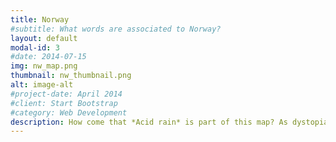 ```yaml
---
title: Norway
#subtitle: What words are associated to Norway?
layout: default
modal-id: 3
#date: 2014-07-15
img: nw_map.png
thumbnail: nw_thumbnail.png
alt: image-alt
#project-date: April 2014
#client: Start Bootstrap
#category: Web Development
description: How come that *Acid rain* is part of this map? As dystopian as it sounds, acid rain is a concrete phenomenon that occurs when rain has a pH slightly lower than usual, and it has harmful effects on soils and waters. In the 1970s, <a href="https://en.wikipedia.org/wiki/Brynjulf_Ottar">Brynjulf Ottar</a>, a Norwegian (!) atmospheric chemist that worked on long-range transport air pollution, alerted the world on the issue of acid rain, that damaged biodiversity in thousands of Norway lakes, due to industrial and power plant air pollution coming from the United Kingdom, Germany and France. Norway is geographically much exposed to air pollution of these countries and even though concerns were raised on its environmental impact, no international action resulted from it.<br><br> Political and historical aspects of Norway are also shown, as it was both a member of the *European Union* and *NATO*, and Wikispeedia players seem to be thinking about *Vikings* when picturing the inhabitants of Norway. *Glacier* is also semantically really close to Norway, but it is no wonder when we know that it accounts for no less than <a href="https://en.wikipedia.org/wiki/List_of_glaciers_in_Norway">1%</a> of the mainland territory.<br><br>
---
```

